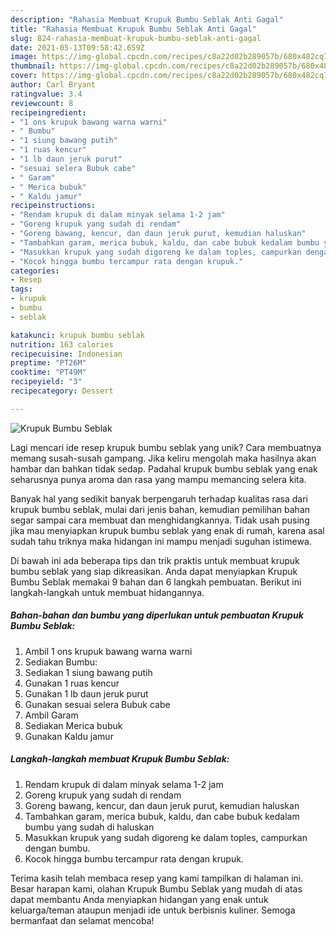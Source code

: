 ```yaml
---
description: "Rahasia Membuat Krupuk Bumbu Seblak Anti Gagal"
title: "Rahasia Membuat Krupuk Bumbu Seblak Anti Gagal"
slug: 824-rahasia-membuat-krupuk-bumbu-seblak-anti-gagal
date: 2021-05-13T09:58:42.659Z
image: https://img-global.cpcdn.com/recipes/c8a22d02b289057b/680x482cq70/krupuk-bumbu-seblak-foto-resep-utama.jpg
thumbnail: https://img-global.cpcdn.com/recipes/c8a22d02b289057b/680x482cq70/krupuk-bumbu-seblak-foto-resep-utama.jpg
cover: https://img-global.cpcdn.com/recipes/c8a22d02b289057b/680x482cq70/krupuk-bumbu-seblak-foto-resep-utama.jpg
author: Carl Bryant
ratingvalue: 3.4
reviewcount: 8
recipeingredient:
- "1 ons krupuk bawang warna warni"
- " Bumbu"
- "1 siung bawang putih"
- "1 ruas kencur"
- "1 lb daun jeruk purut"
- "sesuai selera Bubuk cabe"
- " Garam"
- " Merica bubuk"
- " Kaldu jamur"
recipeinstructions:
- "Rendam krupuk di dalam minyak selama 1-2 jam"
- "Goreng krupuk yang sudah di rendam"
- "Goreng bawang, kencur, dan daun jeruk purut, kemudian haluskan"
- "Tambahkan garam, merica bubuk, kaldu, dan cabe bubuk kedalam bumbu yang sudah di haluskan"
- "Masukkan krupuk yang sudah digoreng ke dalam toples, campurkan dengan bumbu."
- "Kocok hingga bumbu tercampur rata dengan krupuk."
categories:
- Resep
tags:
- krupuk
- bumbu
- seblak

katakunci: krupuk bumbu seblak 
nutrition: 163 calories
recipecuisine: Indonesian
preptime: "PT26M"
cooktime: "PT49M"
recipeyield: "3"
recipecategory: Dessert

---
```



![Krupuk Bumbu Seblak](https://img-global.cpcdn.com/recipes/c8a22d02b289057b/680x482cq70/krupuk-bumbu-seblak-foto-resep-utama.jpg)

Lagi mencari ide resep krupuk bumbu seblak yang unik? Cara membuatnya memang susah-susah gampang. Jika keliru mengolah maka hasilnya akan hambar dan bahkan tidak sedap. Padahal krupuk bumbu seblak yang enak seharusnya punya aroma dan rasa yang mampu memancing selera kita.



Banyak hal yang sedikit banyak berpengaruh terhadap kualitas rasa dari krupuk bumbu seblak, mulai dari jenis bahan, kemudian pemilihan bahan segar sampai cara membuat dan menghidangkannya. Tidak usah pusing jika mau menyiapkan krupuk bumbu seblak yang enak di rumah, karena asal sudah tahu triknya maka hidangan ini mampu menjadi suguhan istimewa.


Di bawah ini ada beberapa tips dan trik praktis untuk membuat krupuk bumbu seblak yang siap dikreasikan. Anda dapat menyiapkan Krupuk Bumbu Seblak memakai 9 bahan dan 6 langkah pembuatan. Berikut ini langkah-langkah untuk membuat hidangannya.

<!--inarticleads1-->

##### Bahan-bahan dan bumbu yang diperlukan untuk pembuatan Krupuk Bumbu Seblak:

1. Ambil 1 ons krupuk bawang warna warni
1. Sediakan  Bumbu:
1. Sediakan 1 siung bawang putih
1. Gunakan 1 ruas kencur
1. Gunakan 1 lb daun jeruk purut
1. Gunakan sesuai selera Bubuk cabe
1. Ambil  Garam
1. Sediakan  Merica bubuk
1. Gunakan  Kaldu jamur




<!--inarticleads2-->

##### Langkah-langkah membuat Krupuk Bumbu Seblak:

1. Rendam krupuk di dalam minyak selama 1-2 jam
1. Goreng krupuk yang sudah di rendam
1. Goreng bawang, kencur, dan daun jeruk purut, kemudian haluskan
1. Tambahkan garam, merica bubuk, kaldu, dan cabe bubuk kedalam bumbu yang sudah di haluskan
1. Masukkan krupuk yang sudah digoreng ke dalam toples, campurkan dengan bumbu.
1. Kocok hingga bumbu tercampur rata dengan krupuk.




Terima kasih telah membaca resep yang kami tampilkan di halaman ini. Besar harapan kami, olahan Krupuk Bumbu Seblak yang mudah di atas dapat membantu Anda menyiapkan hidangan yang enak untuk keluarga/teman ataupun menjadi ide untuk berbisnis kuliner. Semoga bermanfaat dan selamat mencoba!
